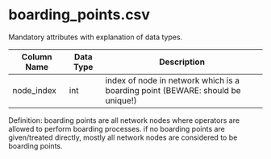 # boarding_points.csv
Mandatory attributes with explanation of data types.

Column Name | Data Type | Description
-- | -- | --
node_index | int | index of node in network which is a boarding point (BEWARE: should be unique!)

Definition:
boarding points are all network nodes where operators are allowed to perform boarding processes.
if no boarding points are given/treated directly, mostly all network nodes are considered to be boarding points.
